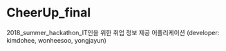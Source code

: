 # CheerUp_final
2018_summer_hackathon_IT인을 위한 취업 정보 제공 어플리케이션
(developer: kimdohee, wonheesoo, yongjayun)

